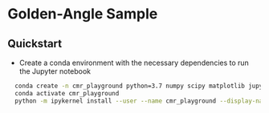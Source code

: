 # Golden-Angle Sample

## Quickstart

 - Create a conda environment with the necessary dependencies to run the Jupyter notebook

```bash
  conda create -n cmr_playground python=3.7 numpy scipy matplotlib jupyter ipykernel ipympl sigpy seaborn -c conda-forge -c frankong
  conda activate cmr_playground
  python -m ipykernel install --user --name cmr_playground --display-name "Python 3.7 (cmr_playground)"
```
